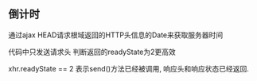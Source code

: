 ## 倒计时

通过ajax HEAD请求根域返回的HTTP头信息的Date来获取服务器时间

代码中只发送请求头 判断返回的readyState为2更高效

xhr.readyState == 2 表示send()方法已经被调用, 响应头和响应状态已经返回.
